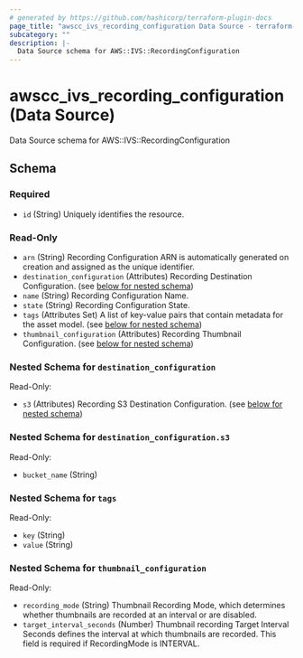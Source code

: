 ```yaml
---
# generated by https://github.com/hashicorp/terraform-plugin-docs
page_title: "awscc_ivs_recording_configuration Data Source - terraform-provider-awscc"
subcategory: ""
description: |-
  Data Source schema for AWS::IVS::RecordingConfiguration
---
```


# awscc_ivs_recording_configuration (Data Source)

Data Source schema for AWS::IVS::RecordingConfiguration



<!-- schema generated by tfplugindocs -->
## Schema

### Required

- `id` (String) Uniquely identifies the resource.

### Read-Only

- `arn` (String) Recording Configuration ARN is automatically generated on creation and assigned as the unique identifier.
- `destination_configuration` (Attributes) Recording Destination Configuration. (see [below for nested schema](#nestedatt--destination_configuration))
- `name` (String) Recording Configuration Name.
- `state` (String) Recording Configuration State.
- `tags` (Attributes Set) A list of key-value pairs that contain metadata for the asset model. (see [below for nested schema](#nestedatt--tags))
- `thumbnail_configuration` (Attributes) Recording Thumbnail Configuration. (see [below for nested schema](#nestedatt--thumbnail_configuration))

<a id="nestedatt--destination_configuration"></a>
### Nested Schema for `destination_configuration`

Read-Only:

- `s3` (Attributes) Recording S3 Destination Configuration. (see [below for nested schema](#nestedatt--destination_configuration--s3))

<a id="nestedatt--destination_configuration--s3"></a>
### Nested Schema for `destination_configuration.s3`

Read-Only:

- `bucket_name` (String)



<a id="nestedatt--tags"></a>
### Nested Schema for `tags`

Read-Only:

- `key` (String)
- `value` (String)


<a id="nestedatt--thumbnail_configuration"></a>
### Nested Schema for `thumbnail_configuration`

Read-Only:

- `recording_mode` (String) Thumbnail Recording Mode, which determines whether thumbnails are recorded at an interval or are disabled.
- `target_interval_seconds` (Number) Thumbnail recording Target Interval Seconds defines the interval at which thumbnails are recorded. This field is required if RecordingMode is INTERVAL.


